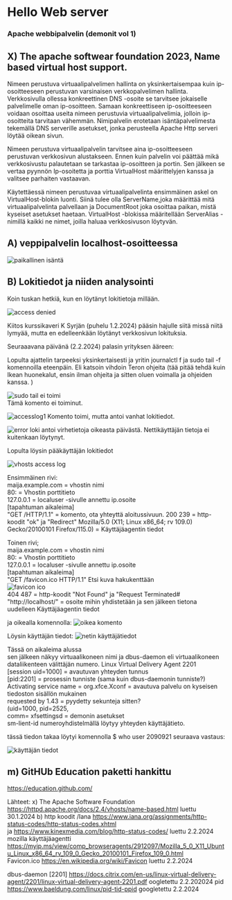 # Hello Web server
### Apache webbipalvelin (demonit vol 1)

## X) The apache softwear foundation 2023, Name based virtual host support. 
  Nimeen perustuva virtuaalipalvelimen hallinta on yksinkertaisempaa kuin ip-osoitteeseen perustuvan varsinaisen verkkopalvelimen hallinta. Verkkosivulla ollessa konkreettinen DNS -osoite se tarvitsee jokaiselle palvelimelle oman ip-osoitteen. Samaan konkreettiseen ip-osoitteeseen voidaan osoittaa useita nimeen perustuvia virtuaalipalvelimia, jolloin ip-osoitteita tarvitaan vähemmän. Nimipalvelin erotetaan isäntäpalvelimesta tekemällä DNS serverille asetukset, jonka perusteella Apache Http serveri löytää oikean sivun.   
  
  Nimeen perustuva virtuaalipalvelin tarvitsee aina ip-osoitteeseen perustuvan verkkosivun alustakseen. Ennen kuin palvelin voi päättää mikä verkkosivustu palautetaan se tarkastaa ip-osoitteen ja portin. Sen jälkeen se vertaa pyynnön Ip-osoitetta ja porttia VirtualHost määrittelyjen kanssa ja valitsee parhaiten vastaavan.  
  
  Käytettäessä nimeen perustuvaa virtuaalipalvelinta ensimmäinen askel on VirtualHost-blokin luonti. Siinä tulee olla ServerName,joka määrittää mitä virtuaalipalvelinta palvellaan ja DocumentRoot joka osoittaa paikan, mistä kyseiset asetukset haetaan. VirtualHost -blokissa määritellään ServerAlias -nimillä kaikki ne nimet, joilla haluaa verkkosivuson löytyvän.  

## A) veppipalvelin localhost-osoitteessa  

![paikallinen isäntä](https://github.com/VaMaija/Linux2024/assets/142913118/84608f65-97cf-42a7-9f96-382c00394641)

## B) Lokitiedot ja niiden analysointi 

Koin tuskan hetkiä, kun en löytänyt lokitietoja millään. 

![access denied](https://github.com/VaMaija/Linux2024/assets/142913118/ca07020b-5e34-4269-a089-16a095799755)

Kiitos kurssikaveri K Syrjän (puhelu 1.2.2024) pääsin hajulle siitä missä niitä lymyää, mutta en edelleenkään löytänyt verkkosivun lokituksia. 

Seuraaavana päivänä (2.2.2024) palasin yrityksen ääreen: 

Lopulta ajattelin tarpeeksi yksinkertaisesti ja yritin journalctl f ja sudo tail -f komennoilla eteenpäin. Eli katsoin vihdoin Teron ohjeita (tää pitää tehdä kuin Ikean huonekalut, ensin ilman ohjeita ja sitten oluen voimalla ja ohjeiden kanssa. )

![sudo tail ei toimi](https://github.com/VaMaija/Linux2024/assets/142913118/c8b926d2-c459-4677-90af-6ddc3d2fd9a3)  
  Tämä komento ei toiminut. 

![accesslog1](https://github.com/VaMaija/Linux2024/assets/142913118/607f618b-84eb-4c80-b2f1-07ed31614635)
  Komento toimi, mutta antoi vanhat lokitiedot.  

![error loki](https://github.com/VaMaija/Linux2024/assets/142913118/2f7c2769-d68b-4149-a1e2-b7eb6557446f)
antoi virhetietoja oikeasta päivästä. Nettikäyttäjän tietoja ei kuitenkaan löytynyt. 

Lopulta löysin pääkäyttäjän lokitiedot 

![vhosts access log](https://github.com/VaMaija/Linux2024/assets/142913118/91506c2d-8c03-4a9a-b33f-4907f734610c)

  Ensimmäinen rivi:   
  maija.example.com = vhostin nimi  
  80: = Vhostin porttitieto  
  127.0.0.1 = localuser -sivulle annettu ip.osoite  
  [tapahtuman aikaleima]  
  "GET /HTTP/1.1" = komento, ota yhteyttä aloitussivuun. 
  200 239 = http-koodit "ok" ja "Redirect" 
  Mozilla/5.0 (X11; Linux x86_64; rv 109.0) Gecko/20100101 Firefox/115.0) = Käyttäjäagentin tiedot

  Toinen rivi;  
    maija.example.com = vhostin nimi  
    80: = Vhostin porttitieto  
    127.0.0.1 = localuser -sivulle annettu ip.osoite  
    [tapahtuman aikaleima]  
    "GET /favicon.ico HTTP/1.1" Etsi kuva hakukenttään  
    ![favicon ico](https://github.com/VaMaija/Linux2024/assets/142913118/2decc13d-598f-46ba-a5c4-a3169cb20327)  
    404 487 = http-koodit "Not Found" ja "Request Terminated#  
    "http://localhost/" = osoite mihin yhdistetään ja sen jälkeen tietona uudelleen Käyttäjäagentin tiedot

ja oikealla komennolla: 
![oikea komento](https://github.com/VaMaija/Linux2024/assets/142913118/0bd7dbea-053f-46b4-93e7-f9cc9f6e0063)  

Löysin käyttäjän tiedot: 
![netin käyttäjätiedot](https://github.com/VaMaija/Linux2024/assets/142913118/46c5e607-72ed-4cd4-a7dc-a2fe1daa6297)

  Tässä on aikaleima alussa  
  sen jälkeen näkyy virtuaalikoneen nimi ja dbus-daemon eli virtuaalikoneen dataliikenteen välittäjän numero. Linux Virtual Delivery Agent 2201  
  [session uid=1000] = avautuvan yhteyden tunnus  
  [pid:2201] = prosessin tunniste (sama kuin dbus-daemonin tunniste?)  
  Activating service name = org.xfce.Xconf = avautuva palvelu on kyseisen tiedoston sisällön mukainen  
  requested by 1.43 = pyydetty sekunteja sitten?  
  (uid=1000, pid=2525,   
  comm= xfsettingsd = demonin asetukset   
  sm-lient-id numeroyhdistelmällä löytyy yhteyden käyttäjätieto.   

  tässä tiedon takaa löytyi komennolla $ who user 2090921 seuraava vastaus: 

  ![käyttäjän tiedot](https://github.com/VaMaija/Linux2024/assets/142913118/8fc34563-148b-400e-8433-5364931dd61a)


  
  






    

  
  
  




## m) GitHUb Education paketti hankittu

https://education.github.com/ 





Lähteet: 
  x) The Apache Software Foundation https://httpd.apache.org/docs/2.4/vhosts/name-based.html luettu 30.1.2024 
  b) http koodit /Iana https://www.iana.org/assignments/http-status-codes/http-status-codes.xhtml  
  ja https://www.kinexmedia.com/blog/http-status-codes/ luettu 2.2.2024  
   mozilla käyttäjäagentti https://myip.ms/view/comp_browseragents/2912097/Mozilla_5_0_X11_Ubuntu_Linux_x86_64_rv_109_0_Gecko_20100101_Firefox_109_0.html  
   Favicon.ico https://en.wikipedia.org/wiki/Favicon luettu 2.2.2024

   dbus-daemon [2201] https://docs.citrix.com/en-us/linux-virtual-delivery-agent/2201/linux-virtual-delivery-agent-2201.pdf oogletettu 2.2.202024
   pid  https://www.baeldung.com/linux/pid-tid-ppid googletettu 2.2.2024  
   
   
 
  

